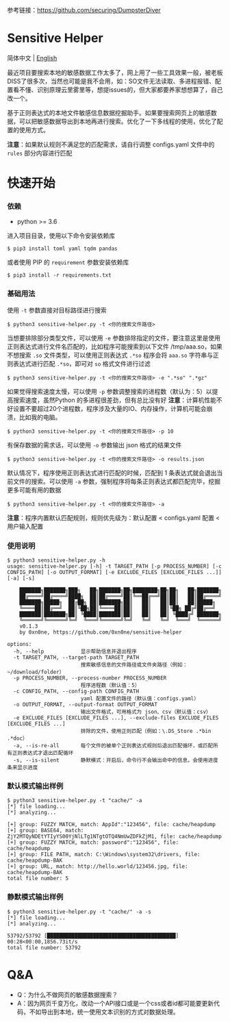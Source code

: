 参考链接：https://github.com/securing/DumpsterDiver

# Sensitive Helper

简体中文 | [English](./README_EN.md)

最近项目要搜索本地的敏感数据工作太多了，网上用了一些工具效果一般，被老板DISS了很多次，当然也可能是我不会用，如：SO文件无法读取、多进程报错、配置看不懂、识别原理云里雾里等，想提issues的，但大家都要养家想想算了，自己改一个。

基于正则表达式的本地文件敏感信息数据挖掘助手。如果要搜索网页上的敏感数据，可以把敏感数据导出到本地再进行搜索。优化了一下多线程的使用，优化了配置的使用方式。

**注意**：如果默认规则不满足您的匹配需求，请自行调整 configs.yaml 文件中的 `rules` 部分内容进行匹配

# 快速开始

### 依赖

+ python >= 3.6

进入项目目录，使用以下命令安装依赖库

```
$ pip3 install toml yaml tqdm pandas
```

或者使用 PIP 的 `requirement` 参数安装依赖库

```
$ pip3 install -r requirements.txt
```

### 基础用法

使用 `-t` 参数直接对目标路径进行搜索

```$ python3 sensitive-helper.py -t <你的搜索文件路径>```

当想要排除部分类型文件，可以使用 `-e` 参数排除指定的文件，要注意这里是使用正则表达式进行文件名匹配的，比如程序可能搜索到以下文件 /tmp/aaa.so，如果不想搜索 `.so` 文件类型，可以使用正则表达式 `.*so` 程序会将 `aaa.so` 字符串与正则表达式进行匹配 `.*so`，即可对 `so` 格式文件进行过滤

```$ python3 sensitive-helper.py -t <你的搜索文件路径> -e ".*so" ".*gz"```

如果觉得搜索速度太慢，可以使用 `-p` 参数调整搜索的进程数（默认为：5）以提高搜索速度，虽然Python 的多进程很差劲，但有总比没有好
**注意**：计算机性能不好设置不要超过20个进程数，程序涉及大量的IO、内存操作，计算机可能会崩溃，比如我的电脑。

```$ python3 sensitive-helper.py -t <你的搜索文件路径> -p 10```

有保存数据的需求话，可以使用 `-o` 参数输出 json 格式的结果文件

```$ python3 sensitive-helper.py -t <你的搜索文件路径> -o results.json```

默认情况下，程序使用正则表达式进行匹配的时候，匹配到 1 条表达式就会退出当前文件的搜索。可以使用 `-a` 参数，强制程序将每条正则表达式都匹配完毕，挖掘更多可能有用的数据

```$ python3 sensitive-helper.py -t <你的搜索文件路径> -a```

**注意**：程序内置默认匹配规则，规则优先级为：默认配置 < configs.yaml 配置 < 用户输入配置

### 使用说明

```
$ python3 sensitive-helper.py -h                                  
usage: sensitive-helper.py [-h] -t TARGET_PATH [-p PROCESS_NUMBER] [-c CONFIG_PATH] [-o OUTPUT_FORMAT] [-e EXCLUDE_FILES [EXCLUDE_FILES ...]] [-a] [-s]

    ███████╗███████╗███╗   ██╗███████╗██╗████████╗██╗██╗   ██╗███████╗
    ██╔════╝██╔════╝████╗  ██║██╔════╝██║╚══██╔══╝██║██║   ██║██╔════╝
    ███████╗█████╗  ██╔██╗ ██║███████╗██║   ██║   ██║██║   ██║█████╗  
    ╚════██║██╔══╝  ██║╚██╗██║╚════██║██║   ██║   ██║╚██╗ ██╔╝██╔══╝  
    ███████║███████╗██║ ╚████║███████║██║   ██║   ██║ ╚████╔╝ ███████╗
    ╚══════╝╚══════╝╚═╝  ╚═══╝╚══════╝╚═╝   ╚═╝   ╚═╝  ╚═══╝  ╚══════╝
    v0.1.3
    by 0xn0ne, https://github.com/0xn0ne/sensitive-helper

options:
  -h, --help            显示帮助信息并退出程序
  -t TARGET_PATH, --target-path TARGET_PATH
                        搜索敏感信息的文件路径或文件夹路径（例如：~/download/folder）
  -p PROCESS_NUMBER, --process-number PROCESS_NUMBER
                        程序进程数（默认值：5）
  -c CONFIG_PATH, --config-path CONFIG_PATH
                        yaml 配置文件的路径（默认值：configs.yaml）
  -o OUTPUT_FORMAT, --output-format OUTPUT_FORMAT
                        输出文件格式，可用格式为 json、csv（默认值：csv）
  -e EXCLUDE_FILES [EXCLUDE_FILES ...], --exclude-files EXCLUDE_FILES [EXCLUDE_FILES ...]
                        排除的文件，使用正则匹配（例如：\.DS_Store .*bin .*doc）
  -a, --is-re-all       每个文件的被单个正则表达式规则后退出匹配循环，或匹配所有正则表达式才退出匹配循环
  -s, --is-silent       静默模式：开启后，命令行不会输出命中的信息，会使用进度条来显示进度
```

### 默认模式输出样例

```
$ python3 sensitive-helper.py -t "cache/" -a
[*] file loading...
[*] analyzing...

[+] group: FUZZY MATCH, match: AppId":"123456", file: cache/heapdump
[+] group: BASE64, match: ZjY2MTQyNDEtYTIyYS00YjNlLTg1NTgtOTQ4NmUwZDFkZjM1, file: cache/heapdump
[+] group: FUZZY MATCH, match: password":"123456", file: cache/heapdump
[+] group: FILE PATH, match: C:\Windows\system32\drivers, file: cache/heapdump-BAK
[+] group: URL, match: http://hello.world/123456.jpg, file: cache/heapdump-BAK  
total file number: 5
```

### 静默模式输出样例

```
$ python3 sensitive-helper.py -t "cache/" -a -s
[*] file loading...
[*] analyzing...

53792/53792 [██████████████████████████████████████████] 00:28<00:00,1856.73it/s
total file number: 53792
```

# Q&A

+ Q：为什么不做网页的敏感数据搜索？
+ A：因为网页千变万化，改动一个API接口或是一个css或者id都可能要更新代码，不如导出到本地，统一使用文本识别的方式对数据处理。
